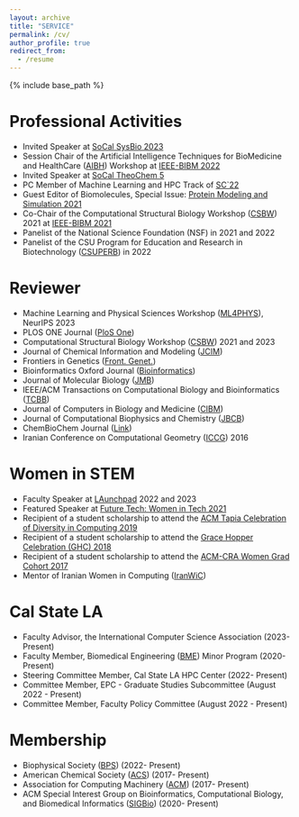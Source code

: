 ```yaml
---
layout: archive
title: "SERVICE"
permalink: /cv/
author_profile: true
redirect_from:
  - /resume
---  
```


{% include base_path %}

Professional Activities
======
* Invited Speaker at [SoCal SysBio 2023](https://socalsysbio.github.io/SoCalSysBio2023/)
* Session Chair of the Artificial Intelligence Techniques for BioMedicine and HealthCare ([AIBH](https://sites.google.com/view/aibh2022/home?pli=1)) Workshop at [IEEE-BIBM 2022](https://ieeebibm.org/BIBM2022/)
* Invited Speaker at [SoCal TheoChem 5](https://socaltheochem5.wordpress.com/)
* PC Member of Machine Learning and HPC Track of [SC`22](https://sc22.supercomputing.org/)
* Guest Editor of Biomolecules, Special Issue: [Protein Modeling and Simulation 2021](https://www.mdpi.com/journal/biomolecules/special_issues/CSBW_2021)
* Co-Chair of the Computational Structural Biology Workshop ([CSBW](https://facultyweb.cs.wwu.edu/~jagodzf/csbw/)) 2021 at [IEEE-BIBM 2021](https://ieeebibm.org/BIBM2021/)
* Panelist of the National Science Foundation (NSF) in 2021 and 2022
* Panelist of the CSU Program for Education and Research in Biotechnology ([CSUPERB](https://www.calstate.edu/impact-of-the-csu/research/csubiotech/)) in 2022

Reviewer
======
* Machine Learning and Physical Sciences Workshop ([ML4PHYS](https://ml4physicalsciences.github.io/2023/)), NeurIPS 2023
* PLOS ONE Journal ([PloS One](https://journals.plos.org/plosone/))
* Computational Structural Biology Workshop ([CSBW](https://facultyweb.cs.wwu.edu/~jagodzf/csbw/)) 2021 and 2023
* Journal of Chemical Information and Modeling ([JCIM](https://pubs.acs.org/journal/jcisd8))
* Frontiers in Genetics ([Front. Genet.](https://www.frontiersin.org/journals/genetics))
* Bioinformatics Oxford Journal ([Bioinformatics](https://academic.oup.com/bioinformatics?login=false))
* Journal of Molecular Biology ([JMB](https://www.sciencedirect.com/journal/journal-of-molecular-biology))
* IEEE/ACM Transactions on Computational Biology and Bioinformatics ([TCBB](https://www.computer.org/csdl/journal/tb))
* Journal of Computers in Biology and Medicine ([CIBM](https://www.sciencedirect.com/journal/computers-in-biology-and-medicine))
* Journal of Computational Biophysics and Chemistry ([JBCB](https://www.worldscientific.com/worldscinet/jcbc))
* ChemBioChem Journal ([Link](https://chemistry-europe.onlinelibrary.wiley.com/journal/14397633))
* Iranian Conference on Computational Geometry ([ICCG](http://iccg.aut.ac.ir/)) 2016

Women in STEM
======
* Faculty Speaker at [LAunchpad](https://www.calstatela.edu/ecst/success/launchpad) 2022 and 2023
* Featured Speaker at [Future Tech: Women in Tech 2021](https://casugol.com/ftwit/)
* Recipient of a student scholarship to attend the [ACM Tapia Celebration of Diversity in Computing 2019](https://tapiaconference.cmd-it.org/wp-content/uploads/2020/06/Tapia-Conference-2019-Program.pdf)
* Recipient of a student scholarship to attend the [Grace Hopper Celebration (GHC) 2018](https://ghc.anitab.org/2018-grace-hopper-celebration)
* Recipient of a student scholarship to attend the [ACM-CRA Women Grad Cohort 2017](https://cra.org/cra-wp/events/grad-cohort-workshop-2017/)
* Mentor of Iranian Women in Computing ([IranWiC](https://iranwic.org/))

Cal State LA
======
* Faculty Advisor, the International Computer Science Association (2023- Present)
* Faculty Member, Biomedical Engineering ([BME](https://www.calstatela.edu/ecst/biomedical-engineering/faculty)) Minor Program (2020- Present)
* Steering Committee Member, Cal State LA HPC Center (2022- Present)
* Committee Member, EPC - Graduate Studies Subcommittee (August 2022 - Present)
* Committee Member, Faculty Policy Committee (August 2022 - Present)
  
Membership
======
* Biophysical Society ([BPS](https://www.biophysics.org/)) (2022- Present)
* American Chemical Society ([ACS](https://www.acs.org/)) (2017- Present)
* Association for Computing Machinery ([ACM](https://www.acm.org/)) (2017- Present)
* ACM Special Interest Group on Bioinformatics, Computational Biology, and Biomedical Informatics ([SIGBio](https://www.sigbio.org/)) (2020- Present) 
